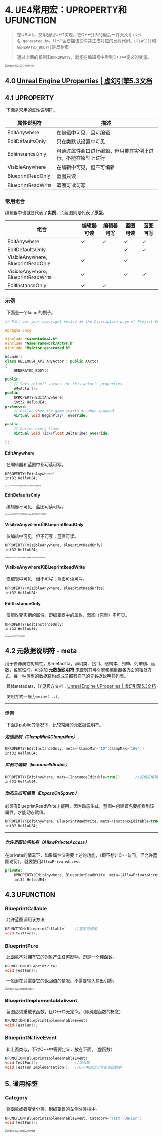 # 4. UE4常用宏：UPROPERTY和UFUNCTION

> ​	在UE4中，反射通过UHT实现，在C++引入的最后一行头文件`<文件名.generated.h>`，UHT会扫描该文件并生成对应的反射代码。`UCLASS()`和`GENERATED_BODY()`是反射宏。
>
> ​	通过上面的机制和`UPROPERTY`，就能在编辑器中看到C++中定义的变量。

<img src="./assets/image-20230917191348110.png" alt="image-20230917191348110" style="zoom:50%;" />

## 4.0 [Unreal Engine UProperties | 虚幻引擎5.3文档](https://docs.unrealengine.com/5.3/zh-CN/unreal-engine-uproperties/)

## 4.1 UPROPERTY

​	下面是常用的属性说明符。

| 属性说明符         | 描述                                                         |
| ------------------ | ------------------------------------------------------------ |
| EditAnywhere       | 在编辑中可见，且可编辑                                       |
| EditDefaultsOnly   | 只在类默认设置中可见                                         |
| EditInstanceOnly   | 可通过属性窗口进行编辑，但只能在实例上进行，不能在原型上进行 |
| VisibleAnywhere    | 在编辑中可见，但不可编辑                                     |
| BlueprintReadOnly  | 蓝图只读                                                     |
| BlueprintReadWrite | 蓝图可读可写                                                 |

### 常用组合

​	编辑器中也就是代表了**实例**，而蓝图则是代表了**原型**。

| 组合                                | 编辑器可读 | 编辑器可写 | 蓝图可读 | 蓝图可写 |
| ----------------------------------- | ---------- | ---------- | -------- | -------- |
| EditAnywhere                        | &check;    | &check;    | &check;  | &check;  |
| EditDefaultsOnly                    |            |            | &check;  | &check;  |
| VisibleAnywhere, BlueprintReadOnly  | &check;    |            | &check;  |          |
| VisibleAnywhere, BlueprintReadWrite | &check;    |            | &check;  | &check;  |
| EditInstanceOnly                    | &check;    | &check;    |          |          |

### 示例

​	下面是一个`Actor`的例子。

```C++
// Fill out your copyright notice in the Description page of Project Settings.

#pragma once

#include "CoreMinimal.h"
#include "GameFramework/Actor.h"
#include "MyActor.generated.h"

UCLASS()
class HELLOUE4_API AMyActor : public AActor
{
	GENERATED_BODY()
	
public:	
	// Sets default values for this actor's properties
	AMyActor();
public:
	UPROPERTY(EditAnywhere)
	int32 HelloUE4;
protected:
	// Called when the game starts or when spawned
	virtual void BeginPlay() override;

public:	
	// Called every frame
	virtual void Tick(float DeltaTime) override;

};

```

#### EditAnywhere

​	在编辑器和蓝图中都可读可写。

```C++
UPROPERTY(EditAnywhere)
int32 HelloUE4;
```

<img src="./assets/image-20230917203743594.png" alt="image-20230917203743594" style="zoom: 25%;" /><img src="./assets/image-20230917203919828.png" alt="image-20230917203919828" style="zoom: 33%;" />

#### EditDefaultsOnly

​	编辑器不可见，蓝图可读可写。

<img src="./assets/image-20230917204300808.png" alt="image-20230917204300808" style="zoom: 33%;" /><img src="./assets/image-20230917204326859.png" alt="image-20230917204326859" style="zoom:33%;" />

#### VisibleAnywhere和BlueprintReadOnly

​	仅编辑中可见，但不可写；蓝图可读。

```C++
UPROPERTY(VisibleAnywhere, BlueprintReadOnly)
int32 HelloUE4;
```

<img src="./assets/image-20230917204556186.png" alt="image-20230917204556186" style="zoom:33%;" /><img src="./assets/image-20230917203634615.png" alt="image-20230917203634615" style="zoom: 33%;" />

#### VisibleAnywhere和BlueprintReadWrite

​	仅编辑中可见，但不可写；蓝图可读可写。

```C++
UPROPERTY(VisibleAnywhere, BlueprintReadWrite)
int32 HelloUE4;
```

#### EditInstanceOnly

​	仅能改变实例的属性，即编辑器中的属性，蓝图（原型）不可见。

```C++
UPROPERTY(EditInstanceOnly)
int32 HelloUE4;
```

<img src="./assets/image-20230917230950121.png" alt="image-20230917230950121" style="zoom:33%;" />

## 4.2 元数据说明符 - meta

​	用于修饰属性的属性。即metadata。声明类、接口、结构体、列举、列举值、函数，或属性时，可添加 **元数据说明符** 来控制其与引擎和编辑器各方面的相处方式。每一种类型的数据结构或成员都有自己的元数据说明符列表。

​	具体metadata，详见官方文档：[Unreal Engine UProperties | 虚幻引擎5.3文档](https://docs.unrealengine.com/5.3/zh-CN/unreal-engine-uproperties/)

​	使用方式一般为`meta=(...)`。

---

#### 示例

​	下面是public的情况下，比较常用的元数据说明符。

##### 范围限制（ClampMin&ClampMax）

```C++
UPROPERTY(EditInstanceOnly, meta=(ClampMin="10",ClampMax="100"))		//范围10-100
int32 HelloUE4;
```

##### 实例可编辑（InstanceEditable）

```C++
UPROPERTY(EditAnywhere, meta=(InstanceEditable=true))		//实例可编辑该属性
int32 HelloUE4;
```

##### 动态生成可编辑（ExposeOnSpawn）

​	必须有BlueprintReadWrite才能用，因为动态生成，蓝图中创建首先要能看到该属性，才能动态赋值。

```C++
UPROPERTY(EditAnywhere, BlueprintReadWrite, meta=(InstanceEditable=true, ExposeOnSpawn=true))//动态生成可编辑
int32 HelloUE4;
```

---

##### 允许蓝图访问私有（AllowPrivateAccess）

​	在private的情况下，如果属性又需要上述的功能，（即不想让C++访问，但允许蓝图访问），就要使用`AllowPrivateAccess`

```C++
private:
	UPROPERTY(EditAnywhere, BlueprintReadWrite, meta=(AllowPrivateAccess=true))	//允许蓝图直接访问私有变量
	int32 HelloUE4;
```

## 4.3 UFUNCTION

### BlueprintCallable

​	允许蓝图调用该方法

```C++
UFUNCTION(BlueprintCallable)	//蓝图可调用
void TestFun();
```

### BlueprintPure

​	此函数不对拥有它的对象产生任何影响，即是一个纯函数。

```C++
UFUNCTION(BlueprintPure)	
void TestFun();
```

​	一般用在只需要它的返回值的情况。不需要输入输出引脚。

<img src="./assets/image-20231212115308281.png" alt="image-20231212115308281" style="zoom:50%;" />

### BlueprintImplementableEvent

​	蓝图必须重载该函数，且C++中无定义。（即纯虚函数的概念）

```C++
UFUNCTION(BlueprintImplementableEvent)	
void TestFun();
```

### BlueprintNativeEvent

​	和上面类似，不过C++中需要定义，放在下面。（虚函数）

```C++
UFUNCTION(BlueprintImplementableEvent)	
void TestFun();					//虚函数
void TestFun_Implementation();	//C++中的定义写在该函数中
```

## 5. 通用标签

### Category

​	将函数或者变量分类，到编辑器的左侧分类栏中。

```C++
UFUNCTION(BlueprintImplementableEvent, Category="Test FUncion")	
void TestFun();
```



<img src="./assets/image-20231212122900546.png" alt="image-20231212122900546" style="zoom: 50%;" />
